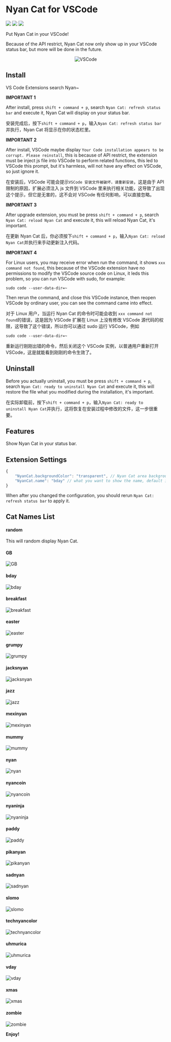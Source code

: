 # Nyan Cat for VSCode

[![](https://vsmarketplacebadge.apphb.com/version-short/zhengrenzhe.nyan-cat.svg)](https://marketplace.visualstudio.com/items?itemName=zhengrenzhe.nyan-cat)
[![](https://vsmarketplacebadge.apphb.com/installs-short/zhengrenzhe.nyan-cat.svg)](https://marketplace.visualstudio.com/items?itemName=zhengrenzhe.nyan-cat)
[![](https://vsmarketplacebadge.apphb.com/rating-short/zhengrenzhe.nyan-cat.svg)](https://marketplace.visualstudio.com/items?itemName=zhengrenzhe.nyan-cat)

Put Nyan Cat in your VSCode!

Because of the API restrict, Nyan Cat now only show up in your VSCode status bar, but more will be done in the future.

<p align="center">
    <img src="https://raw.githubusercontent.com/zhengrenzhe/vscode-Nyan-Cat/master/src/imgs/r.gif" alt="VSCode"/>
</p>

## Install

VS Code Extensions search Nyan~

**IMPORTANT 1**

After install, press `shift + command + p`, search `Nyan Cat: refresh status bar` and execute it, Nyan Cat will display on your status bar.

安装完成后，按下`shift + command + p`，输入`Nyan Cat: refresh status bar`并执行，Nyan Cat 将显示在你的状态栏里。

**IMPORTANT 2**

After install, VSCode maybe display `Your Code installation appears to be corrupt. Please reinstall`, this is because of API restrict, the extension must be inject js file into VSCode to perform related functions, this led to VSCode this prompt, but it's harmless, will not have any effect on VSCode, so just ignore it.

在安装后，VSCode 可能会提示`VSCode 安装文件被破坏，请重新安装`，这是由于 API 限制的原因，扩展必须注入 js 文件到 VSCode 里来执行相关功能，这导致了出现这个提示，但它是无害的，这不会对 VSCode 有任何影响，可以直接忽略。

**IMPORTANT 3**

After upgrade extension, you must be press `shift + command + p`, search `Nyan Cat: reload Nyan Cat` and execute it, this will reload Nyan Cat, it's important.

在更新 Nyan Cat 后，你必须按下`shift + command + p`，输入`Nyan Cat: reload Nyan Cat`并执行来手动更新注入代码。

**IMPORTANT 4**

For Linux users, you may receive error when run the command, it shows `xxx command not found`, this because of the VSCode extension have no permissions to modify the VSCode source code on Linux, it leds this problem, so you can run VSCode with sudo, for example:

```
sudo code --user-data-dir=~
```

Then rerun the command, and close this VSCode instance, then reopen VSCode by ordinary user, you can see the command came into effect.

对于 Linux 用户，当运行 Nyan Cat 的命令时可能会收到 `xxx command not found`的错误，这是因为 VSCode 扩展在 Linux 上没有修改 VSCode 源代码的权限，这导致了这个错误，所以你可以通过 sudo 运行 VSCode，例如

```
sudo code --user-data-dir=~
```

重新运行刚刚出错的命令，然后关闭这个 VSCode 实例，以普通用户重新打开 VSCode，这是就能看到刚刚的命令生效了。

## Uninstall

Before you actually uninstall, you must be press `shift + command + p`, search `Nyan Cat: ready to uninstall Nyan Cat` and execute it,
this will restore the file what you modified during the installation, it's important.

在实际卸载前，按下`shift + command + p`，输入`Nyan Cat: ready to uninstall Nyan Cat`并执行，这将恢复在安装过程中修改的文件，这一步很重要。

## Features

Show Nyan Cat in your status bar.

## Extension Settings

```javascript
{
    "NyanCat.backgroundColor": "transparent", // Nyan Cat area background color, default is transparent, it accepts any css color string.
    "NyanCat.name": "bday" // what you want to show the name, default is bday
}
```

When after you changed the configuration, you should rerun `Nyan Cat: refresh status bar` to apply it.

## Cat Names List

#### random

This will random display Nyan Cat.

#### GB

![GB](https://raw.githubusercontent.com/zhengrenzhe/vscode-Nyan-Cat/master/src/imgs/GB.gif)

#### bday

![bday](https://raw.githubusercontent.com/zhengrenzhe/vscode-Nyan-Cat/master/src/imgs/bday.gif)

#### breakfast

![breakfast](https://raw.githubusercontent.com/zhengrenzhe/vscode-Nyan-Cat/master/src/imgs/breakfast.gif)

#### easter

![easter](https://raw.githubusercontent.com/zhengrenzhe/vscode-Nyan-Cat/master/src/imgs/easter.gif)

#### grumpy

![grumpy](https://raw.githubusercontent.com/zhengrenzhe/vscode-Nyan-Cat/master/src/imgs/grumpy.gif)

#### jacksnyan

![jacksnyan](https://raw.githubusercontent.com/zhengrenzhe/vscode-Nyan-Cat/master/src/imgs/jacksnyan.gif)

#### jazz

![jazz](https://raw.githubusercontent.com/zhengrenzhe/vscode-Nyan-Cat/master/src/imgs/jazz.gif)

#### mexinyan

![mexinyan](https://raw.githubusercontent.com/zhengrenzhe/vscode-Nyan-Cat/master/src/imgs/mexinyan.gif)

#### mummy

![mummy](https://raw.githubusercontent.com/zhengrenzhe/vscode-Nyan-Cat/master/src/imgs/mummy.gif)

#### nyan

![nyan](https://raw.githubusercontent.com/zhengrenzhe/vscode-Nyan-Cat/master/src/imgs/nyan.gif)

#### nyancoin

![nyancoin](https://raw.githubusercontent.com/zhengrenzhe/vscode-Nyan-Cat/master/src/imgs/nyancoin.gif)

#### nyaninja

![nyaninja](https://raw.githubusercontent.com/zhengrenzhe/vscode-Nyan-Cat/master/src/imgs/nyaninja.gif)

#### paddy

![paddy](https://raw.githubusercontent.com/zhengrenzhe/vscode-Nyan-Cat/master/src/imgs/paddy.gif)

#### pikanyan

![pikanyan](https://raw.githubusercontent.com/zhengrenzhe/vscode-Nyan-Cat/master/src/imgs/pikanyan.gif)

#### sadnyan

![sadnyan](https://raw.githubusercontent.com/zhengrenzhe/vscode-Nyan-Cat/master/src/imgs/sadnyan.gif)

#### slomo

![slomo](https://raw.githubusercontent.com/zhengrenzhe/vscode-Nyan-Cat/master/src/imgs/slomo.gif)

#### technyancolor

![technyancolor](https://raw.githubusercontent.com/zhengrenzhe/vscode-Nyan-Cat/master/src/imgs/technyancolor.gif)

#### uhmurica

![uhmurica](https://raw.githubusercontent.com/zhengrenzhe/vscode-Nyan-Cat/master/src/imgs/uhmurica.gif)

#### vday

![vday](https://raw.githubusercontent.com/zhengrenzhe/vscode-Nyan-Cat/master/src/imgs/vday.gif)

#### xmas

![xmas](https://raw.githubusercontent.com/zhengrenzhe/vscode-Nyan-Cat/master/src/imgs/xmas.gif)

#### zombie

![zombie](https://raw.githubusercontent.com/zhengrenzhe/vscode-Nyan-Cat/master/src/imgs/zombie.gif)

**Enjoy!**
